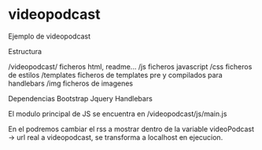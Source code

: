 videopodcast
============

Ejemplo de videopodcast

Estructura

/videopodcast/			ficheros html, readme...
			 /js 		ficheros javascript
			 /css 		ficheros de estilos
			 /templates ficheros de templates pre y compilados para handlebars
			 /img 		ficheros de imagenes

Dependencias
Bootstrap
Jquery
Handlebars			 

El modulo principal de JS se encuentra en 
/videopodcast/js/main.js

En el podremos cambiar el rss a mostrar dentro de la variable
videoPodcast -> url real a videopodcast, se transforma a localhost en ejecucion.